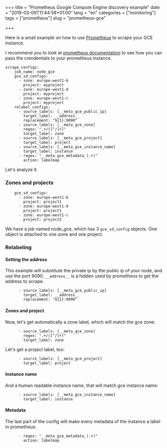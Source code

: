 +++
title = "Prometheus Google Compute Engine discovery example"
date = "2019-03-09T11:44:58+01:00"
lang = "en"
categories = ["monitoring"]
tags = ["prometheus"]
slug = "prometheus-gce"

+++

Here is a small example on how to use [Prometheus](https://prometheus.io) to
scrape your GCE instance.

I recommend you to look at [prometheus documentation][doc]
to see how you can pass the crendentials to your prometheus instance.

```
scrape_configs:
  - job_name: node_gce
    gce_sd_configs:
      - zone: europe-west1-b
        project: myproject
      - zone: europe-west1-d
        project: myproject
      - zone: europe-west1-c
        project: myproject
    relabel_configs:
      - source_labels: [__meta_gce_public_ip]
        target_label: __address__
        replacement: "${1}:9090"
      - source_labels: [__meta_gce_zone]
        regex: ".+/([^/]+)"
        target_label: zone
      - source_labels: [__meta_gce_project]
        target_label: project
      - source_labels: [__meta_gce_instance_name]
        target_label: instance
      - regex: "__meta_gce_metadata_(.+)"
        action: labelmap
```

Let's analyze it.

### Zones and projects

```
    gce_sd_configs:
      - zone: europe-west1-b
        project: project1
      - zone: europe-west1-d
        project: project1
      - zone: europe-west1-c
        project: project2
```

We have a job named node_gce, which has 3 `gce_sd_config` objects. One object is
attached to one zone and one project.

### Relabeling

#### Setting the address

This example will substitute the private ip by the public ip of your node, and
use the port 9090. `__address__` is a hidden used by prometheus to get the
address to scrape.

```
      - source_labels: [__meta_gce_public_ip]
        target_label: __address__
        replacement: "${1}:9090"
```

#### Zones and project

Now, let's get automatically a zone label, which will match the gce zone:

```
      - source_labels: [__meta_gce_zone]
        regex: ".+/([^/]+)"
        target_label: zone
```

Let's get a project label, too:

```
      - source_labels: [__meta_gce_project]
        target_label: project
```

#### Instance name

And a human readable instance name, that will match gce instance name:

```
      - source_labels: [__meta_gce_instance_name]
        target_label: instance
```

#### Metadata

The last part of the config will make every metadata of the instance a label in
prometheus:

```
      - regex: "__meta_gce_metadata_(.+)"
        action: labelmap
```

[doc]:https://prometheus.io/docs/prometheus/latest/configuration/configuration/#gce_sd_config
